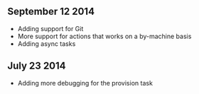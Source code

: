 September 12 2014
----
- Adding support for Git
- More support for actions that works on a by-machine basis
- Adding async tasks

July 23 2014
----
- Adding more debugging for the provision task
